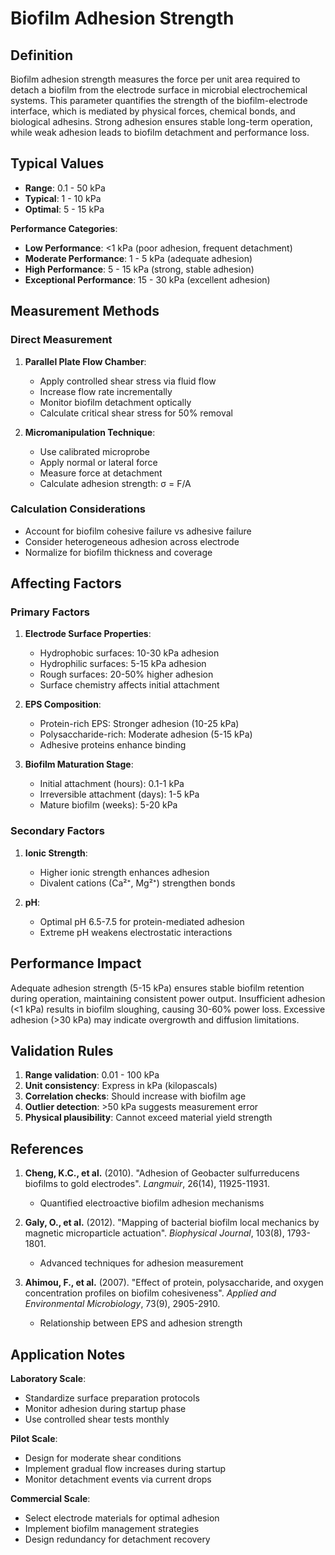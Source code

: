 <!--
Parameter ID: biofilm_adhesion_strength
Category: biological
Generated: 2025-01-16T10:29:00.000Z
-->

# Biofilm Adhesion Strength

## Definition

Biofilm adhesion strength measures the force per unit area required to detach a
biofilm from the electrode surface in microbial electrochemical systems. This
parameter quantifies the strength of the biofilm-electrode interface, which is
mediated by physical forces, chemical bonds, and biological adhesins. Strong
adhesion ensures stable long-term operation, while weak adhesion leads to
biofilm detachment and performance loss.

## Typical Values

- **Range**: 0.1 - 50 kPa
- **Typical**: 1 - 10 kPa
- **Optimal**: 5 - 15 kPa

**Performance Categories**:

- **Low Performance**: <1 kPa (poor adhesion, frequent detachment)
- **Moderate Performance**: 1 - 5 kPa (adequate adhesion)
- **High Performance**: 5 - 15 kPa (strong, stable adhesion)
- **Exceptional Performance**: 15 - 30 kPa (excellent adhesion)

## Measurement Methods

### Direct Measurement

1. **Parallel Plate Flow Chamber**:
   - Apply controlled shear stress via fluid flow
   - Increase flow rate incrementally
   - Monitor biofilm detachment optically
   - Calculate critical shear stress for 50% removal

2. **Micromanipulation Technique**:
   - Use calibrated microprobe
   - Apply normal or lateral force
   - Measure force at detachment
   - Calculate adhesion strength: σ = F/A

### Calculation Considerations

- Account for biofilm cohesive failure vs adhesive failure
- Consider heterogeneous adhesion across electrode
- Normalize for biofilm thickness and coverage

## Affecting Factors

### Primary Factors

1. **Electrode Surface Properties**:
   - Hydrophobic surfaces: 10-30 kPa adhesion
   - Hydrophilic surfaces: 5-15 kPa adhesion
   - Rough surfaces: 20-50% higher adhesion
   - Surface chemistry affects initial attachment

2. **EPS Composition**:
   - Protein-rich EPS: Stronger adhesion (10-25 kPa)
   - Polysaccharide-rich: Moderate adhesion (5-15 kPa)
   - Adhesive proteins enhance binding

3. **Biofilm Maturation Stage**:
   - Initial attachment (hours): 0.1-1 kPa
   - Irreversible attachment (days): 1-5 kPa
   - Mature biofilm (weeks): 5-20 kPa

### Secondary Factors

1. **Ionic Strength**:
   - Higher ionic strength enhances adhesion
   - Divalent cations (Ca²⁺, Mg²⁺) strengthen bonds

2. **pH**:
   - Optimal pH 6.5-7.5 for protein-mediated adhesion
   - Extreme pH weakens electrostatic interactions

## Performance Impact

Adequate adhesion strength (5-15 kPa) ensures stable biofilm retention during
operation, maintaining consistent power output. Insufficient adhesion (<1 kPa)
results in biofilm sloughing, causing 30-60% power loss. Excessive adhesion (>30
kPa) may indicate overgrowth and diffusion limitations.

## Validation Rules

1. **Range validation**: 0.01 - 100 kPa
2. **Unit consistency**: Express in kPa (kilopascals)
3. **Correlation checks**: Should increase with biofilm age
4. **Outlier detection**: >50 kPa suggests measurement error
5. **Physical plausibility**: Cannot exceed material yield strength

## References

1. **Cheng, K.C., et al.** (2010). "Adhesion of Geobacter sulfurreducens
   biofilms to gold electrodes". _Langmuir_, 26(14), 11925-11931.
   - Quantified electroactive biofilm adhesion mechanisms

2. **Galy, O., et al.** (2012). "Mapping of bacterial biofilm local mechanics by
   magnetic microparticle actuation". _Biophysical Journal_, 103(8), 1793-1801.
   - Advanced techniques for adhesion measurement

3. **Ahimou, F., et al.** (2007). "Effect of protein, polysaccharide, and oxygen
   concentration profiles on biofilm cohesiveness". _Applied and Environmental
   Microbiology_, 73(9), 2905-2910.
   - Relationship between EPS and adhesion strength

## Application Notes

**Laboratory Scale**:

- Standardize surface preparation protocols
- Monitor adhesion during startup phase
- Use controlled shear tests monthly

**Pilot Scale**:

- Design for moderate shear conditions
- Implement gradual flow increases during startup
- Monitor detachment events via current drops

**Commercial Scale**:

- Select electrode materials for optimal adhesion
- Implement biofilm management strategies
- Design redundancy for detachment recovery
